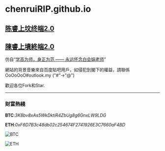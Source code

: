 # chenruiRIP.github.io

## [陈睿上坟终端2.0](chenruiRIP.github.io)

## [陳睿上墳終端2.0](chenruiRIP.github.io)

仿自“[学高为师，身正为范 —— 永远怀念白会娟老师](https://baihuijuan.rip/)”

網站的背景音樂來自百度貼吧用戶，如侵犯到閣下的權益，請聯係OoOoOoO#outlook.my ("#"→"@")

歡迎各位Fork和Star.

------

### 財富熱綫

**BTC**:*3K8bv8xAs5WkDktiR4ZbUg8g6GnxLW9LDG*

**ETH**:*0xF6D7B3c48db02c254674F2741926E3C7660aF4BD*

![BTC](https://pic.rmb.bdstatic.com/bjh/43d8549bafb45f80430706e1f9b11c66.jpeg)

![ETH](https://pic.rmb.bdstatic.com/bjh/d46331a0940a474df0aade8019e413ee.jpeg)
